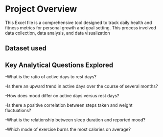 # Project Overview
This Excel file is a comprehensive tool designed to track daily health and fitness metrics for personal growth and goal setting. This process involved data collection, data analysis, and data visualization

## Dataset used

## Key Analytical Questions Explored
-What is the ratio of active days to rest days?

-Is there an upward trend in active days over the course of several months?

-How does mood differ on active days versus rest days?

-Is there a positive correlation between steps taken and weight fluctuations?

-What is the relationship between sleep duration and reported mood?

-Which mode of exercise burns the most calories on average?



